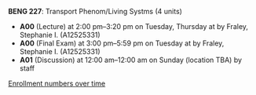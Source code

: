 **BENG 227**: Transport Phenom/Living Systms (4 units)

- **A00** (Lecture) at 2:00 pm–3:20 pm on Tuesday, Thursday at   by Fraley, Stephanie I. (A12525331)
- **A00** (Final Exam) at 3:00 pm–5:59 pm on Tuesday at   by Fraley, Stephanie I. (A12525331)
- **A01** (Discussion) at 12:00 am–12:00 am on Sunday (location TBA) by staff

[Enrollment numbers over time](./BENG227.tsv)
